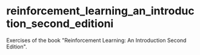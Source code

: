 # reinforcement_learning_an_introduction_second_editioni
Exercises of the book "Reinforcement Learning: An Introduction Second Edition".
